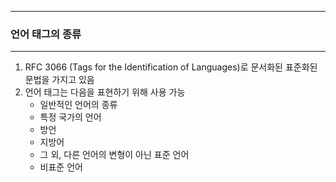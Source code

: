 -----
### 언어 태그의 종류
-----
1. RFC 3066 (Tags for the Identification of Languages)로 문서화된 표준화된 문법을 가지고 있음
2. 언어 태그는 다음을 표현하기 위해 사용 가능
   - 일반적인 언어의 종류
   - 특정 국가의 언어
   - 방언
   - 지방어
   - 그 외, 다른 언어의 변형이 아닌 표준 언어
   - 비표준 언어
